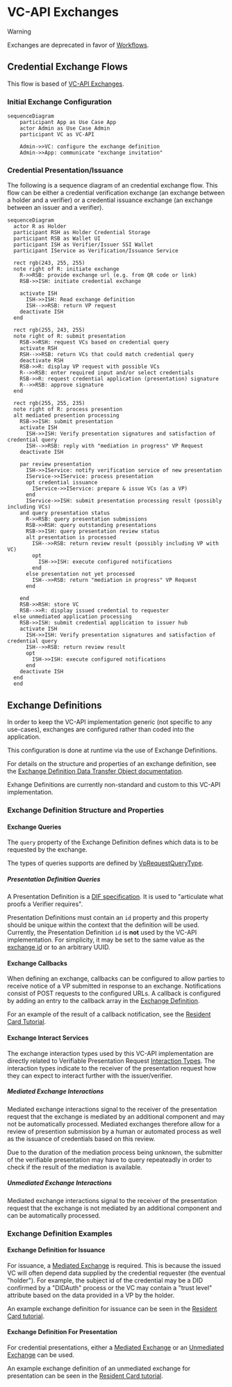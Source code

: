 <!--
 Copyright 2021 - 2023 Energy Web Foundation
 
 This program is free software: you can redistribute it and/or modify
 it under the terms of the GNU General Public License as published by
 the Free Software Foundation, either version 3 of the License, or
 (at your option) any later version.
 
 This program is distributed in the hope that it will be useful,
 but WITHOUT ANY WARRANTY; without even the implied warranty of
 MERCHANTABILITY or FITNESS FOR A PARTICULAR PURPOSE.  See the
 GNU General Public License for more details.
 
 You should have received a copy of the GNU General Public License
 along with this program.  If not, see <http://www.gnu.org/licenses/>.
-->

# VC-API Exchanges

> [!WARNING]
> Exchanges are deprecated in favor of [Workflows](../workflows/README.md).

## Credential Exchange Flows

This flow is based of [VC-API Exchanges](https://w3c-ccg.github.io/vc-api/#initiate-exchange).

### Initial Exchange Configuration
```mermaid
sequenceDiagram
    participant App as Use Case App
    actor Admin as Use Case Admin
    participant VC as VC-API
    
    Admin->>VC: configure the exchange definition 
    Admin->>App: communicate "exchange invitation" 
```

### Credential Presentation/Issuance

The following is a sequence diagram of an credential exchange flow.
This flow can be either a credential verification exchange (an exchange between a holder and a verifier) or a credential issuance exchange (an exchange between an issuer and a verifier).

```mermaid
sequenceDiagram
  actor R as Holder
  participant RSH as Holder Credential Storage
  participant RSB as Wallet UI
  participant ISH as Verifier/Issuer SSI Wallet
  participant IService as Verification/Issuance Service

  rect rgb(243, 255, 255)
  note right of R: initiate exchange
    R->>RSB: provide exchange url (e.g. from QR code or link)
    RSB->>ISH: initiate credential exchange

    activate ISH
      ISH->>ISH: Read exchange definition
      ISH-->>RSB: return VP request
    deactivate ISH
  end

  rect rgb(255, 243, 255)
  note right of R: submit presentation
    RSB->>RSH: request VCs based on credential query
    activate RSH
    RSH-->>RSB: return VCs that could match credential query 
    deactivate RSH
    RSB->>R: display VP request with possible VCs
    R-->>RSB: enter required input and/or select credentials
    RSB->>R: request credential application (presentation) signature
    R-->>RSB: approve signature
  end
  
  rect rgb(255, 255, 235)
  note right of R: process presention
  alt mediated presention processing
    RSB->>ISH: submit presentation 
    activate ISH
      ISH->>ISH: Verify presentation signatures and satisfaction of credential query
      ISH-->>RSB: reply with "mediation in progress" VP Request
    deactivate ISH

    par review presentation
      ISH->>IService: notify verification service of new presentation
      IService->>IService: process presentation
      opt credential issuance
        IService->>IService: prepare & issue VCs (as a VP)
      end
      IService->>ISH: submit presentation processing result (possibly including VCs)
    and query presentation status
      R->>RSB: query presentation submissions 
      RSB->>RSH: query outstanding presentations
      RSB->>ISH: query presentation review status
      alt presentation is processed
        ISH-->>RSB: return review result (possibly including VP with VC)
        opt
          ISH->>ISH: execute configured notifications
        end
      else presentation not yet processed
        ISH-->>RSB: return "mediation in progress" VP Request
      end
      
    end
    RSB->>RSH: store VC
    RSB-->>R: display issued credential to requester
  else unmediated application processing
    RSB->>ISH: submit credential application to issuer hub
    activate ISH
      ISH->>ISH: Verify presentation signatures and satisfaction of credential query
      ISH-->>RSB: return review result 
      opt
        ISH->>ISH: execute configured notifications
      end
    deactivate ISH
  end
  end
```

## Exchange Definitions

In order to keep the VC-API implementation generic (not specific to any use-cases), exchanges are configured rather than coded into the application.

This configuration is done at runtime via the use of Exchange Definitions.

For details on the structure and properties of an exchange definition, see the [Exchange Definition Data Transfer Object documentation](../src/vc-api/exchanges/dtos/exchange-definition.dto.ts).

Exhange Definitions are currently non-standard and custom to this VC-API implementation.

### Exchange Definition Structure and Properties

#### Exchange Queries

The `query` property of the Exchange Definition defines which data is to be requested by the exchange.

The types of queries supports are defined by [VpRequestQueryType](../src/vc-api/exchanges/types/vp-request-query-type.ts).

##### Presentation Definition Queries

A Presentation Definition is a [DIF specification](https://identity.foundation/presentation-exchange/#presentation-definition).
It is used to "articulate what proofs a Verifier requires".

Presentation Definitions must contain an `id` property and this property should be unique within the context that the definition will be used.
Currently, the Presentation Definition `id` is **not** used by the VC-API implementation.
For simplicity, it may be set to the same value as the [exchange id](../src/vc-api/exchanges/dtos/exchange-definition.dto.ts) or to an arbitrary UUID.

#### Exchange Callbacks

When defining an exchange, callbacks can be configured to allow parties to receive notice of a VP submitted in response to an exchange.
Notifications consist of POST requests to the configured URLs.
A callback is configured by adding an entry to the callback array in the [Exchange Definition](../src/vc-api/exchanges/dtos/exchange-definition.dto.ts).

For an example of the result of a callback notification, see the [Resident Card Tutorial](./tutorials/credential-exchange-single-credential-tutorial.md#17-authority-portal-check-for-notification-of-submitted-presentation).

#### Exchange Interact Services

The exchange interaction types used by this VC-API implementation are directly related to Verifiable Presentation Request [Interaction Types](https://w3c-ccg.github.io/vp-request-spec/#mediated-presentation).
The interaction types indicate to the receiver of the presentation request how they can expect to interact further with the issuer/verifier.

##### Mediated Exchange Interactions

Mediated exchange interactions signal to the receiver of the presentation request that the exchange is mediated by an additional component and may not be automatically processed.
Mediated exchanges therefore allow for a review of presention submission by a human or automated process as well as the issuance of credentials based on this review.

Due to the duration of the mediation process being unknown, the submitter of the verifiable presentation may have to query repeateadly in order to check if the result of the mediation is available.

##### Unmediated Exchange Interactions

Mediated exchange interactions signal to the receiver of the presentation request that the exchange is not mediated by an additional component and can be automatically processed.

### Exchange Definition Examples

#### Exchange Definition for Issuance

For issuance, a [Mediated Exchange](./exchanges.md#mediated-exchange-interactions) is required.
This is because the issued VC will often depend data supplied by the credential requester (the eventual "holder").
For example, the subject id of the credential may be a DID confirmed by a "DIDAuth" process
or the VC may contain a "trust level" attribute based on the data provided in a VP by the holder.

An example exchange definition for issuance can be seen in the [Resident Card tutorial](./tutorials/credential-exchange-single-credential-tutorial.md#11-authority-portal-configure-the-credential-issuance-exchange).

#### Exchange Definition For Presentation

For credential presentations, either a [Mediated Exchange](./exchanges.md#mediated-exchange-interactions)
or an [Unmediated Exchange](./exchanges.md#unmediated-exchange-interactions) can be used.

An example exchange definition of an unmediated exchange for presentation can be seen in the [Resident Card tutorial](./tutorials/credential-exchange-single-credential-tutorial.md#21-verifier-configure-credential-exchange).
